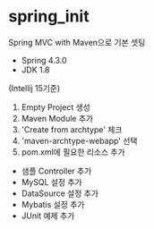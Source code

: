 # spring_init

Spring MVC with Maven으로 기본 셋팅
  - Spring 4.3.0
  -  JDK 1.8



(Intellij 15기준)<br>
1. Empty Project 생성<br>
2. Maven Module 추가<br>
3. 'Create from archtype' 체크<br>
4. 'maven-archtype-webapp' 선택<br>
5. pom.xml에 필요한 리소스 추가

- 샘플 Controller 추가
- MySQL 설정 추가
- DataSource 설정 추가
- Mybatis 설정 추가
- JUnit 예제 추가



